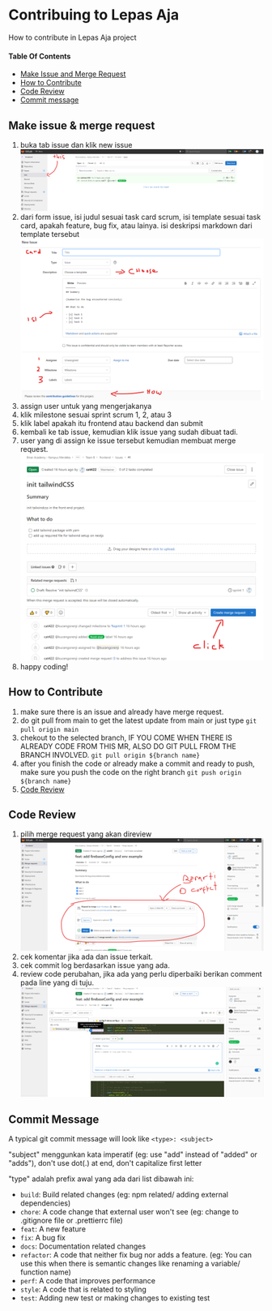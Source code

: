 # Contribuing to Lepas Aja

How to contribute in Lepas Aja project

#### Table Of Contents

- [Make Issue and Merge Request](#make-issue-&-merge-request)
- [How to Contribute](#how-to-contribute)
- [Code Review](#code-review)
- [Commit message](#commit-message)

## Make issue & merge request

1. buka tab issue dan klik new issue
   ![issue tab](/assets/issue_tab.png)
2. dari form issue, isi judul sesuai task card scrum, isi template sesuai task card, apakah feature, bug fix, atau lainya. isi deskripsi markdown dari template tersebut
   ![form](/assets/form.png)
3. assign user untuk yang mengerjakanya
4. klik milestone sesuai sprint scrum 1, 2, atau 3
5. klik label apakah itu frontend atau backend dan submit
6. kembali ke tab issue, kemudian klik issue yang sudah dibuat tadi.
7. user yang di assign ke issue tersebut kemudian membuat merge request.
   ![create mr](/assets/create_mr.png)
8. happy coding!

## How to Contribute

1. make sure there is an issue and already have merge request.
2. do git pull from main to get the latest update from main or just type `git pull origin main`
3. chekout to the selected branch, IF YOU COME WHEN THERE IS ALREADY CODE FROM THIS MR, ALSO DO GIT PULL FROM THE BRANCH INVOLVED. `git pull origin ${branch name}`
4. after you finish the code or already make a commit and ready to push, make sure you push the code on the right branch `git push origin ${branch name}`
5. [Code Review](#code-review)

## Code Review

1. pilih merge request yang akan direview
   ![cek mr](/assets/cekmr.png)
2. cek komentar jika ada dan issue terkait.
3. cek commit log berdasarkan issue yang ada.
4. review code perubahan, jika ada yang perlu diperbaiki berikan comment pada line yang di tuju.
   ![comment](/assets/comment.png)

## Commit Message

A typical git commit message will look like
`<type>: <subject> `

"subject" menggunkan kata imperatif (eg: use "add" instead of "added" or "adds"), don't use dot(.) at end, don't capitalize first letter

"type" adalah prefix awal yang ada dari list dibawah ini:

- `build`: Build related changes (eg: npm related/ adding external dependencies)
- `chore`: A code change that external user won't see (eg: change to .gitignore file or .prettierrc file)
- `feat`: A new feature
- `fix`: A bug fix
- `docs`: Documentation related changes
- `refactor`: A code that neither fix bug nor adds a feature. (eg: You can use this when there is semantic changes like renaming a variable/ function name)
- `perf`: A code that improves performance
- `style`: A code that is related to styling
- `test`: Adding new test or making changes to existing test

